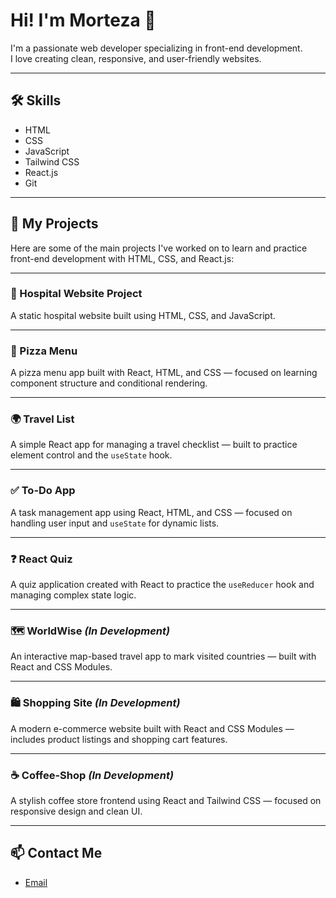 # Hi! I'm Morteza 👋

I'm a passionate web developer specializing in front-end development.  
I love creating clean, responsive, and user-friendly websites.

---

## 🛠️ Skills

- HTML  
- CSS  
- JavaScript  
- Tailwind CSS  
- React.js  
- Git

---

## 📂 My Projects

Here are some of the main projects I've worked on to learn and practice front-end development with HTML, CSS, and React.js:

---

### 🏥 Hospital Website Project  
A static hospital website built using HTML, CSS, and JavaScript.

---

### 🍕 Pizza Menu  
A pizza menu app built with React, HTML, and CSS — focused on learning component structure and conditional rendering.

---

### 🌍 Travel List  
A simple React app for managing a travel checklist — built to practice element control and the `useState` hook.

---

### ✅ To-Do App  
A task management app using React, HTML, and CSS — focused on handling user input and `useState` for dynamic lists.

---

### ❓ React Quiz  
A quiz application created with React to practice the `useReducer` hook and managing complex state logic.

---

### 🗺️ WorldWise *(In Development)*  
An interactive map-based travel app to mark visited countries — built with React and CSS Modules.

---

### 🛍️ Shopping Site *(In Development)*  
A modern e-commerce website built with React and CSS Modules — includes product listings and shopping cart features.

---

### ☕ Coffee-Shop *(In Development)*  
A stylish coffee store frontend using React and Tailwind CSS — focused on responsive design and clean UI.

---


## 📫 Contact Me

- [Email](mailto:mortezarahman.2005afg@gmail.com)

